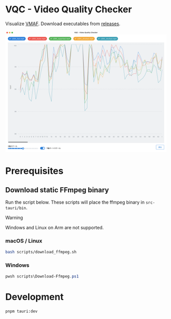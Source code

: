 # VQC - Video Quality Checker

Visualize [VMAF](https://github.com/Netflix/vmaf).
Download executables from [releases](https://github.com/terabayashik/vqc/releases).

![Chart](./docs/assets/chart.png)

# Prerequisites

## Download static FFmpeg binary

Run the script below. These scripts will place the ffmpeg binary in `src-tauri/bin`.
> [!WARNING]
> Windows and Linux on Arm are not supported.

### macOS / Linux
```sh
bash scripts/download_ffmpeg.sh
```

### Windows
```powershell
pwsh scripts\Download-Ffmpeg.ps1
```

# Development
```sh
pnpm tauri:dev
```
